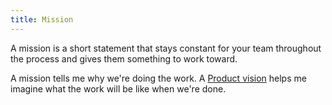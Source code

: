 ```yaml
---
title: Mission
---
```

A mission is a short statement that stays constant for your team throughout the process and gives them something to work toward. 

A mission tells me why we're doing the work. A [Product vision](danielesalvatore/project-management/agile-project-management/scrum/product-vision.md) helps me imagine what the work will be like when we're done. 